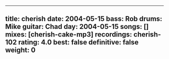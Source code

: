 
---
title: cherish
date: 2004-05-15
bass:	Rob
drums:	Mike
guitar:	Chad
day: 2004-05-15
songs: []
mixes: [cherish-cake-mp3]
recordings: cherish-102
rating: 4.0
best: false
definitive: false
weight: 0
---
